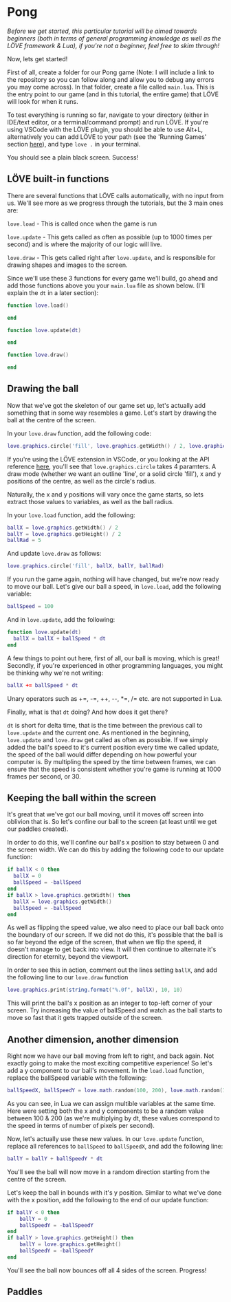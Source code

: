 # Pong

*Before we get started, this particular tutorial will be aimed towards beginners (both in terms of general programming knowledge as well as the LÖVE framework & Lua), if you're not a beginner, feel free to skim through!*

Now, lets get started!

First of all, create a folder for our Pong game (Note: I will include a link to the repository so you can follow along and allow you to debug any errors you may come across). In that folder, create a file called `main.lua`. This is the entry point to our game (and in this tutorial, the entire game) that LÖVE will look for when it runs.

To test everything is running so far, navigate to your directory (either in IDE/text editor, or a terminal/command prompt) and run LÖVE. If you're using VSCode with the LÖVE plugin, you should be able to use Alt+L, alternatively you can add LÖVE to your path (see the 'Running Games' section [here](https://love2d.org/wiki/Getting_Started)), and type `love .` in your terminal.

You should see a plain black screen. Success!

## LÖVE built-in functions

There are several functions that LÖVE calls automatically, with no input from us. We'll see more as we progress through the tutorials, but the 3 main ones are:

`love.load` - This is called once when the game is run

`love.update` - This gets called as often as possible (up to 1000 times per second) and is where the majority of our logic will live.

`love.draw` - This gets called right after `love.update`, and is responsible for drawing shapes and images to the screen.

Since we'll use these 3 functions for every game we'll build, go ahead and add those functions above you your `main.lua` file as shown below. (I'll explain the `dt` in a later section):

```lua
function love.load()

end

function love.update(dt)

end

function love.draw()

end
```

## Drawing the ball

Now that we've got the skeleton of our game set up, let's actually add something that in some way resembles a game. Let's start by drawing the ball at the centre of the screen.

In your `love.draw` function, add the following code:

```lua
love.graphics.circle('fill', love.graphics.getWidth() / 2, love.graphics.getHeight() / 2, 5)
```

If you're using the LÖVE extension in VSCode, or you looking at the API reference [here](https://love2d.org/wiki/love.graphics.circle), you'll see that `love.graphics.circle` takes 4 paramters. A draw mode (whether we want an outline 'line', or a solid circle 'fill'), x and y positions of the centre, as well as the circle's radius.

Naturally, the x and y positions will vary once the game starts, so lets extract those values to variables, as well as the ball radius.

In your `love.load` function, add the following:

```lua
ballX = love.graphics.getWidth() / 2
ballY = love.graphics.getHeight() / 2
ballRad = 5
```
And update `love.draw` as follows:
```lua
love.graphics.circle('fill', ballX, ballY, ballRad)
```

If you run the game again, nothing will have changed, but we're now ready to move our ball. Let's give our ball a speed, in `love.load`, add the following variable:
```lua
ballSpeed = 100
```
And in `love.update`, add the following:
```lua
function love.update(dt)
  ballX = ballX + ballSpeed * dt
end
```

A few things to point out here, first of all, our ball is moving, which is great!
Secondly, if you're experienced in other programming languages, you might be thinking why we're not writing:
```lua
ballX += ballSpeed * dt
```
Unary operators such as +=, -=, ++, --, *=, /= etc. are not supported in Lua.

Finally, what is that `dt` doing? And how does it get there?

`dt` is short for delta time, that is the time between the previous call to `love.update` and the current one. As mentioned in the beginning, `love.update` and `love.draw` get called as often as possible. If we simply added the ball's speed to it's current position every time we called update, the speed of the ball would differ depending on how powerful your computer is. By multipling the speed by the time between frames, we can ensure that the speed is consistent whether you're game is running at 1000 frames per second, or 30.

## Keeping the ball within the screen

It's great that we've got our ball moving, until it moves off screen into oblivion that is. So let's confine our ball to the screen (at least until we get our paddles created).

In order to do this, we'll confine our ball's x position to stay between 0 and the screen width. We can do this by adding the following code to our update function:

```lua
if ballX < 0 then
  ballX = 0
  ballSpeed = -ballSpeed
end
if ballX > love.graphics.getWidth() then
  ballX = love.graphics.getWidth()
  ballSpeed = -ballSpeed
end
```

As well as flipping the speed value, we also need to place our ball back onto the boundary of our screen. If we did not do this, it's possible that the ball is so far beyond the edge of the screen, that when we flip the speed, it doesn't manage to get back into view. It will then continue to alternate it's direction for eternity, beyond the viewport.

In order to see this in action, comment out the lines setting `ballX`, and add the following line to our `love.draw` function

```lua
love.graphics.print(string.format("%.0f", ballX), 10, 10)
```

This will print the ball's x position as an integer to top-left corner of your screen. Try increasing the value of ballSpeed and watch as the ball starts to move so fast that it gets trapped outside of the screen.

## Another dimension, another dimension

Right now we have our ball moving from left to right, and back again. Not exactly going to make the most exciting competitive experience! So let's add a y component to our ball's movement. In the `load.load` function, replace the ballSpeed variable with the following:
```lua
ballSpeedX, ballSpeedY = love.math.random(100, 200), love.math.random(100, 200)
```
As you can see, in Lua we can assign multible variables at the same time. Here were setting both the x and y components to be a random value between 100 & 200 (as we're multiplying by dt, these values correspond to the speed in terms of number of pixels per second).

Now, let's actually use these new values. In our `love.update` function, replace all references to `ballSpeed` to `ballSpeedX`, and add the following line:
```lua
ballY = ballY + ballSpeedY * dt
```

You'll see the ball will now move in a random direction starting from the centre of the screen.

Let's keep the ball in bounds with it's y position. Similar to what we've done with the x position, add the following to the end of our update function:
```lua
if ballY < 0 then
    ballY = 0
    ballSpeedY = -ballSpeedY
end
if ballY > love.graphics.getHeight() then
    ballY = love.graphics.getHeight()
    ballSpeedY = -ballSpeedY
end
```

You'll see the ball now bounces off all 4 sides of the screen. Progress!

## Paddles